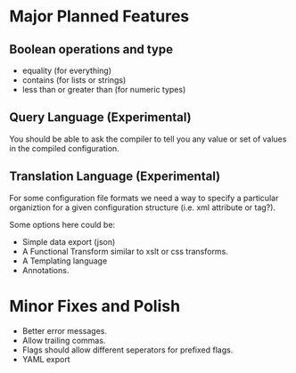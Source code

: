 # Major Planned Features

## Boolean operations and type

* equality (for everything)
* contains (for lists or strings)
* less than or greater than (for numeric types)

## Query Language (Experimental)

You should be able to ask the compiler to tell you any value or set of values in the
compiled configuration.

## Translation Language (Experimental)

For some configuration file formats we need a way to specify a particular
organiztion for a given configuration structure (i.e. xml attribute or tag?).

Some options here could be:

* Simple data export (json) 
* A Functional Transform similar to xslt or css transforms.
* A Templating language
* Annotations.

# Minor Fixes and Polish

* Better error messages.
* Allow trailing commas.
* Flags should allow different seperators for prefixed flags.
* YAML export